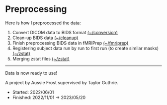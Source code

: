 # Preprocessing

Here is how I preprocessed the data:

1. Convert DICOM data to BIDS format [(~/conversion)](https://github.com/austinfroste/round_robin_person_decoding/tree/main/preprocessing/conversion)
2. Clean-up BIDS data [(~/cleanup)](https://github.com/austinfroste/round_robin_person_decoding/tree/main/preprocessing/cleanup)
3. Finish preprocessing BIDS data in fMRIPrep [(~/fmriprep)](https://github.com/austinfroste/round_robin_person_decoding/tree/main/preprocessing/fmriprep)
4. Registering subject data run by run to first run (to create similar masks) [(~/zstat)](https://github.com/austinfroste/round_robin_person_decoding/tree/main/preprocessing/zstat)
5. Merging zstat files [(~/zstat)](https://github.com/austinfroste/round_robin_person_decoding/tree/main/preprocessing/zstat)

- - - -

Data is now ready to use!

A project by Aussie Frost supervised by Taylor Guthrie.
* Started: 2022/06/01
* Finished: 2022/11/01 -> 2023/05/20
